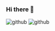 ### Hi there 👋

<!--
**kimyounjune/kimyounjune** is a ✨ _special_ ✨ repository because its `README.md` (this file) appears on your GitHub profile.

Here are some ideas to get you started:

- 🔭 I’m currently working on ...
- 🌱 I’m currently learning ...
- 👯 I’m looking to collaborate on ...
- 🤔 I’m looking for help with ...
- 💬 Ask me about ...
- 📫 How to reach me: ...
- 😄 Pronouns: ...
- ⚡ Fun fact: ...
-->
![github](https://img.shields.io/badge/Iconfinder-1A1B1F?style=for-the-badge&logo=Iconfinder&logoColor=white)
![github](https://github-readme-stats.vercel.app/api?username=kimyounjune&theme=gray-green)


